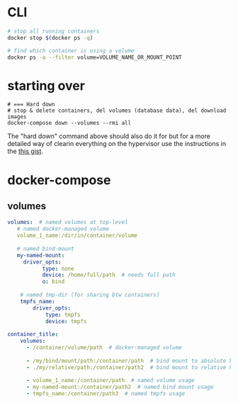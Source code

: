 # CLI 
```bash
# stop all running containers
docker stop $(docker ps -q)

# find which container is using a volume
docker ps -a --filter volume=VOLUME_NAME_OR_MOUNT_POINT
```

# starting over
```
# === Hard down
# stop & delete containers, del volumes (database data), del download images
docker-compose down --volumes --rmi all
```

The "hard down" command above should also do it for but for a more detailed way of clearin everything on the hypervisor use the instructions in the [this gist](https://gist.github.com/beeman/aca41f3ebd2bf5efbd9d7fef09eac54d).


# docker-compose
## volumes
```yaml
volumes:  # named volumes at top-level
   # named docker-managed volume
   volume_1_name:/dir/in/container/volume
   
   # named bind-mount
   my-named-mount:
     driver_opts:
           type: none
           device: /home/full/path  # needs full path
           o: bind  
           
    # named tmp-dir (for sharing btw containers)
    tmpfs_name:
        driver_opts:
            type: tmpfs
            device: tmpfs
            
container_title:
    volumes: 
      - /container/volume/path  # docker-managed volume
      
      - /my/bind/mount/path:/container/path  # bind mount to absolute host dir
      - ./my/relative/path:/container/path2  # bind mount to relative host dir
      
      - volume_1_name:/container/path  # named volume usage
      - my-named-mount:/container/path2  # named bind mount usage
      - tmpfs_name:/container/path3  # named tmpfs usage
```
